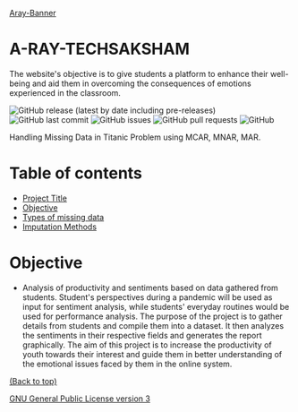 
<!-- Add banner here -->
[Aray-Banner](https://github.com/ridhed/A-RAY-TECHSAKSHAM/assets/83410546/fffbc345-8623-41c7-94d3-becf0b5c9c52)

# A-RAY-TECHSAKSHAM
The website's objective is to give students a platform to enhance their well-being and aid them in overcoming the consequences of emotions experienced in the classroom.

<!-- Add buttons here -->
![GitHub release (latest by date including pre-releases)](https://img.shields.io/github/v/release/ridhed/Weather-Dataset-Analysis?include_prereleases)
![GitHub last commit](https://img.shields.io/github/last-commit/ridhed/Weather-Dataset-Analysis)
![GitHub issues](https://img.shields.io/github/issues-raw/ridhed/Weather-Dataset-Analysis)
![GitHub pull requests](https://img.shields.io/github/issues-pr/ridhed/Weather-Dataset-Analysis)
![GitHub](https://img.shields.io/github/license/ridhed/Weather-Dataset-Analysis)

<!-- Described the project in brief -->
Handling Missing Data in Titanic Problem using MCAR, MNAR, MAR.


# Table of contents

- [Project Title](#project-title)
- [Objective](#objective)
- [Types of missing data](#types-of-missing-data)
- [Imputation Methods](#imputation-methods)

# Objective 
* Analysis of productivity and sentiments based on data gathered from students. Student's perspectives during a pandemic will be used as input for sentiment analysis, while students' everyday routines would be used for performance analysis. The purpose of the project is to gather details from students and compile them into a dataset. It then analyzes the sentiments in their respective fields and generates the report graphically. The aim of this project is to increase the productivity of youth towards their interest and guide them in better understanding of the emotional issues faced by them in the online system.


[(Back to top)](#table-of-contents)

[GNU General Public License version 3](https://opensource.org/licenses/GPL-3.0)
